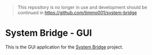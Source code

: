 > This repository is no longer in use and development should be continued in https://github.com/timmo001/system-bridge

# System Bridge - GUI

This is the GUI application for the [System Bridge](https://github.com/timmo001/system-bridge) project.
